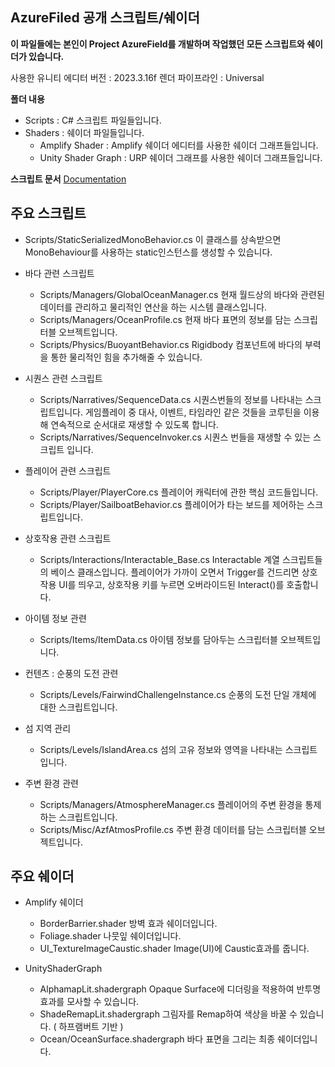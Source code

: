 ## AzureFiled 공개 스크립트/쉐이더

**이 파일들에는 본인이 Project AzureField를 개발하며 작업했던 모든 스크립트와 쉐이더가 있습니다.**

사용한 유니티 에디터 버전 : 2023.3.16f
렌더 파이프라인 : Universal

**폴더 내용**
 - Scripts : C# 스크립트 파일들입니다.
- Shaders : 쉐이더 파일들입니다.
	- Amplify Shader : Amplify 쉐이더 에디터를 사용한 쉐이더 그래프들입니다.
	- Unity Shader Graph : URP 쉐이더 그래프를 사용한 쉐이더 그래프들입니다.


**스크립트 문서**
[Documentation](https://badtoast.notion.site/1239a901e61d80f28f9ee762a82704c4?v=1239a901e61d81a28b28000cc5719bb0&pvs=4)


## 주요 스크립트

- Scripts/StaticSerializedMonoBehavior.cs
	이 클래스를 상속받으면 MonoBehaviour를 사용하는 static인스턴스를 생성할 수 있습니다.

 - 바다 관련 스크립트
	- Scripts/Managers/GlobalOceanManager.cs 
			현재 월드상의 바다와 관련된 데이터를 관리하고 물리적인 연산을 하는 시스템 클래스입니다.
	- Scripts/Managers/OceanProfile.cs
			현재 바다 표면의 정보를 담는 스크립터블 오브젝트입니다.
	- Scripts/Physics/BuoyantBehavior.cs
			Rigidbody 컴포넌트에 바다의 부력을 통한 물리적인 힘을 추가해줄 수 있습니다.

- 시퀀스 관련 스크립트
	-  Scripts/Narratives/SequenceData.cs
	시퀀스번들의 정보를 나타내는 스크립트입니다. 
	게임플레이 중 대사, 이벤트, 타임라인 같은 것들을 코루틴을 이용해 연속적으로 순서대로 재생할 수 있도록 합니다.
	- Scripts/Narratives/SequenceInvoker.cs
		시퀀스 번들을 재생할 수 있는 스크립트 입니다.

- 플레이어 관련 스크립트
	- Scripts/Player/PlayerCore.cs
		플레이어 캐릭터에 관한 핵심 코드들입니다.
	- Scripts/Player/SailboatBehavior.cs
		플레이어가 타는 보드를 제어하는 스크립트입니다.

- 상호작용 관련 스크립트
	-  Scripts/Interactions/Interactable_Base.cs
		Interactable 계열 스크립트들의 베이스 클래스입니다.
		플레이어가 가까이 오면서 Trigger를 건드리면 상호작용 UI를 띄우고, 
		상호작용 키를 누르면 오버라이드된 Interact()를 호출합니다.

- 아이템 정보 관련
	- Scripts/Items/ItemData.cs
		아이템 정보를 담아두는 스크립터블 오브젝트입니다.

- 컨텐츠 : 순풍의 도전 관련
	- Scripts/Levels/FairwindChallengeInstance.cs
	순풍의 도전 단일 개체에 대한 스크립트입니다.
		
- 섬 지역 관리
	- Scripts/Levels/IslandArea.cs
	섬의 고유 정보와 영역을 나타내는 스크립트 입니다.

- 주변 환경 관련
	- Scripts/Managers/AtmosphereManager.cs
	플레이어의 주변 환경을 통제하는 스크립트입니다.
	- Scripts/Misc/AzfAtmosProfile.cs
	주변 환경 데이터를 담는 스크립터블 오브젝트입니다.
	
## 주요 쉐이더

- Amplify 쉐이더
	- BorderBarrier.shader
	방벽 효과 쉐이더입니다.
	- Foliage.shader
	나뭇잎 쉐이더입니다.
	- UI_TextureImageCaustic.shader
	Image(UI)에 Caustic효과를 줍니다.

- UnityShaderGraph
	- AlphamapLit.shadergraph
		Opaque Surface에 디더링을 적용하여 반투명 효과를 모사할 수 있습니다.
	- ShadeRemapLit.shadergraph
		그림자를 Remap하여 색상을 바꿀 수 있습니다. ( 하프램버트 기반 )
	- Ocean/OceanSurface.shadergraph
		바다 표면을 그리는 최종 쉐이더입니다.

